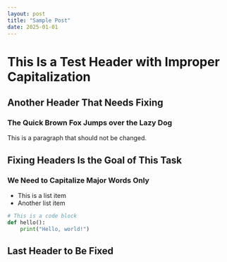 ```yaml
---
layout: post
title: "Sample Post"
date: 2025-01-01
---
```


# This Is a Test Header with Improper Capitalization
## Another Header That Needs Fixing
### The Quick Brown Fox Jumps over the Lazy Dog

This is a paragraph that should not be changed.

## Fixing Headers Is the Goal of This Task
### We Need to Capitalize Major Words Only

- This is a list item
- Another list item

```python
# This is a code block
def hello():
    print("Hello, world!")
```

## Last Header to Be Fixed
